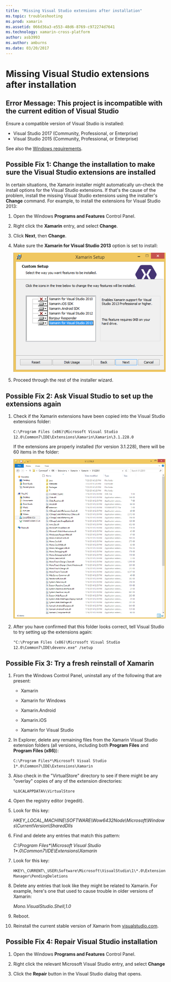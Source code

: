 ```yaml
---
title: "Missing Visual Studio extensions after installation"
ms.topic: troubleshooting
ms.prod: xamarin
ms.assetid: 066d36a3-e553-48d6-8769-c972274d7641
ms.technology: xamarin-cross-platform
author: asb3993
ms.author: amburns
ms.date: 03/20/2017
---
```


# Missing Visual Studio extensions after installation

## Error Message: This project is incompatible with the current edition of Visual Studio

Ensure  a compatible version of Visual Studio is installed:

-   Visual Studio 2017 (Community, Professional, or Enterprise)
-   Visual Studio 2015 (Community, Professional, or Enterprise)

See also the [Windows requirements](~/cross-platform/get-started/requirements.md#windows).

## Possible Fix 1: Change the installation to make sure the Visual Studio extensions are installed

In certain situations, the Xamarin installer might automatically un-check the install options for the Visual Studio extensions. If that's the cause of the problem, install the missing Visual Studio extensions using the installer's **Change** command. For example, to install the extensions for Visual Studio 2013:

1. Open the Windows **Programs and Features** Control Panel.

2. Right click the **Xamarin** entry, and select **Change**.

3. Click **Next**, then **Change**.

4. Make sure the **Xamarin for Visual Studio 2013** option is set to install:

    ![](missing-vs-extensions-images/installer.png "Enable Xamarin for Visual Studio 2013 installation option")

5. Proceed through the rest of the installer wizard.

## Possible Fix 2: Ask Visual Studio to set up the extensions again

1. Check if the Xamarin extensions have been copied into the Visual Studio extensions folder:

    `C:\Program Files (x86)\Microsoft Visual Studio 12.0\Common7\IDE\Extensions\Xamarin\Xamarin\3.1.228.0`

    If the extensions are properly installed (for version 3.1.228), there will be 60 items in the folder:


	![](missing-vs-extensions-images/folder.png "List of 'Xamarin\3.1.228.0' folder contents in Explorer")

2. After you have confirmed that this folder looks correct, tell Visual Studio to try setting up the extensions again:

    `"C:\Program Files (x86)\Microsoft Visual Studio 12.0\Common7\IDE\devenv.exe" /setup`

## Possible Fix 3: Try a fresh reinstall of Xamarin

1.  From the Windows Control Panel, uninstall any of the following that are present:

    *   Xamarin

    *   Xamarin for Windows

    *   Xamarin.Android

    *   Xamarin.iOS

    *   Xamarin for Visual Studio

2.  In Explorer, delete any remaining files from the Xamarin Visual Studio extension folders (all versions, including both **Program Files** and **Program Files (x86)**):

    `C:\Program Files*\Microsoft Visual Studio 1*.0\Common7\IDE\Extensions\Xamarin`

3.  Also check in the "VirtualStore" directory to see if there might be any "overlay" copies of any of the extension directories:

    `%LOCALAPPDATA%\VirtualStore`

4.  Open the registry editor (regedit).

5.  Look for this key:

    _HKEY\_LOCAL\_MACHINE\SOFTWARE\Wow6432Node\Microsoft\Windows\CurrentVersion\SharedDlls_

6.  Find and delete any entries that match this pattern:

    _C:\Program Files\*\Microsoft Visual Studio 1\*.0\Common7\IDE\Extensions\Xamarin_

7.  Look for this key:

    `HKEY\_CURRENT\_USER\Software\Microsoft\VisualStudio\1\*.0\ExtensionManager\PendingDeletions`

8.  Delete any entries that look like they might be related to Xamarin. For example, here's one that used to cause trouble in older versions of Xamarin:

    _Mono.VisualStudio.Shell,1.0_

9.  Reboot.

10.  Reinstall the current stable version of Xamarin from [visualstudio.com](https://visualstudio.com/xamarin).

## Possible Fix 4: Repair Visual Studio installation

1.  Open the Windows **Programs and Features** Control Panel.

2.  Right click the relevant Microsoft Visual Studio entry, and select **Change**

3.  Click the **Repair** button in the Visual Studio dialog that opens.
